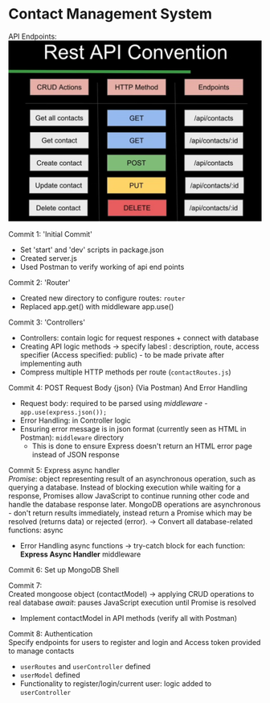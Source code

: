# Contact Management System

API Endpoints:
![Rest API Convention](image.png)

Commit 1: 'Initial Commit'
- Set 'start' and 'dev' scripts in package.json
- Created server.js
- Used Postman to verify working of api end points 

Commit 2: 'Router'
- Created new directory to configure routes: `router`
- Replaced app.get() with middleware app.use() 

Commit 3: 'Controllers'
- Controllers: contain logic for request respones + connect with database
- Creating API logic methods -> specify labesl : description, route, access specifier
(Access specified: public) - to be made private after implementing auth
- Compress multiple HTTP methods per route (`contactRoutes.js`)

Commit 4: POST Request Body {json} (Via Postman) And Error Handling 
- Request body: required to be parsed using *middleware* - `app.use(express.json());`
- Error Handling: in Controller logic
- Ensuring error message is in json format (currently seen as HTML in Postman): `middleware` directory
    - This is done to ensure Express doesn't return an HTML error page instead of JSON response

Commit 5: Express async handler   
_Promise_: object representing result of an asynchronous operation, such as querying a database. Instead of blocking execution while waiting for a response, Promises allow JavaScript to continue running other code and handle the database response later.
MongoDB operations are asynchronous - don't return results immediately, instead return a Promise which may be resolved (returns data) or rejected (error).
-> Convert all database-related functions: async
- Error Handling async functions -> try-catch block for each function: **Express Async Handler** middleware

Commit 6: Set up MongoDB Shell

Commit 7:    
Created mongoose object (contactModel) -> applying CRUD operations to real database
_await_: pauses JavaScript execution until Promise is resolved
- Implement contactModel in API methods (verify all with Postman)

Commit 8: Authentication  
Specify endpoints for users to register and login  and  Access token provided to manage contacts  
- `userRoutes` and `userController` defined
- `userModel` defined
- Functionality to register/login/current user: logic added to `userController`